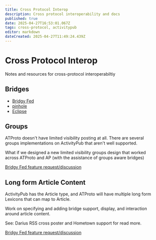 ```yaml
---
title: Cross Protocol Interop
description: Cross protocol interoperability and docs
published: true
date: 2025-04-27T16:53:01.067Z
tags: cross-protocol, activitypub
editor: markdown
dateCreated: 2025-04-27T11:49:24.439Z
---
```


# Cross Protocol Interop

Notes and resources for cross-protocol interoperabiltiy 

## Bridges

* [Bridgy Fed](https://github.com/snarfed/bridgy-fed)
* [pinhole](https://fietkau.software/pinhole)
* [Eclipse](https://eclipse.pub/)


## Groups

ATProto doesn't have limited visibility posting at all. There are several groups implementations on ActivityPub that aren't well supported.

What if we designed a new limited visibility groups design that worked across ATProto and AP (with the assistance of groups aware bridges)

[Bridgy Fed feature request/discussion](https://github.com/snarfed/bridgy-fed/issues/1435)

## Long form Article Content

ActivityPub has the Article type, and ATProto will have multiple long form Lexicons that can map to Article.

Work on specifying and adding bridge support, display, and interaction around article content.

See: Darius RSS cross poster and Hometown support for read more.

[Bridgy Fed feature request/discussion](https://github.com/snarfed/bridgy-fed/issues/1178)